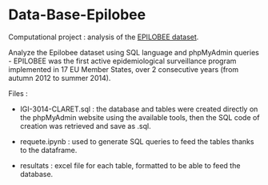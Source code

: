 # Data-Base-Epilobee
Computational project : analysis of the [EPILOBEE dataset](https://data.europa.eu/euodp/en/data/dataset/honey-bee-seasonal-mortality-2012-2014-epilobee-analysis).

Analyze the Epilobee dataset using SQL language and phpMyAdmin queries - EPILOBEE was the first active epidemiological surveillance program implemented in 17 EU Member States, over 2 consecutive years (from autumn 2012 to summer 2014).

Files :

- IGI-3014-CLARET.sql : the database and tables were created directly on the phpMyAdmin website using the available tools, then the SQL code of creation was retrieved and save as .sql.

- requete.ipynb : used to generate SQL queries to feed the tables thanks to the dataframe.

- resultats : excel file for each table, formatted to be able to feed the database.
